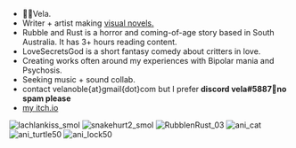 - 🦘🦌Vela.
- Writer + artist making [visual novels.](https://moondisorder.com/portfolio/rubbleandrust/) 
- Rubble and Rust is a horror and coming-of-age story based in South Australia. It has 3+ hours reading content.
- LoveSecretsGod is a short fantasy comedy about critters in love.
- Creating works often around my experiences with Bipolar mania and Psychosis. 
- Seeking music + sound collab.
- contact velanoble{at}gmail{dot}com but I prefer<strong> discord vela#5887🔑no spam please</strong>
- [my itch.io](https://moondisorder.itch.io/)

![lachlankiss_smol](https://user-images.githubusercontent.com/47091951/135598593-e59a7a88-ef70-448c-b9c0-fa8c5025d30c.gif)
![snakehurt2_smol](https://user-images.githubusercontent.com/47091951/135571416-f6cc2764-220a-4631-b186-ffbade57fb68.gif)
![RubblenRust_03](https://user-images.githubusercontent.com/47091951/123734296-3a73bb80-d8dc-11eb-8a66-9d42dc649b9b.gif)
![ani_cat](https://user-images.githubusercontent.com/47091951/127810728-b10a6a0b-f218-4af5-bfcc-eb75cc3ec81a.gif)
![ani_turtle50](https://user-images.githubusercontent.com/47091951/123736006-6fcdd880-d8df-11eb-8be0-f37228f7d6cb.gif)
![ani_lock50](https://user-images.githubusercontent.com/47091951/133012077-2d67ca10-a1d2-4f72-80ac-458bfc1bf427.gif)
